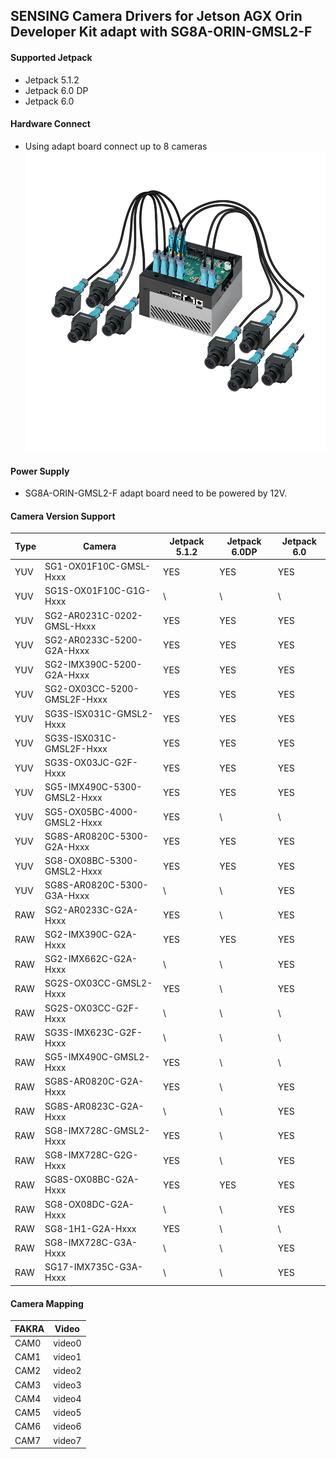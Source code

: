 ## SENSING Camera Drivers for Jetson AGX Orin Developer Kit adapt with SG8A-ORIN-GMSL2-F

#### Supported Jetpack

* Jetpack 5.1.2
* Jetpack 6.0 DP
* Jetpack 6.0

#### Hardware Connect

* Using adapt board connect up to 8 cameras
  ![atl text](../../SENSING%20Deserializer%20Adapt%20Board/SG8A-ORIN-GMSL2-F%20with%20Jetson%20AGX%20Orin%20Devkit.png)

#### Power Supply

* SG8A-ORIN-GMSL2-F adapt board need to be powered by 12V.

#### Camera Version Support

| Type | Camera                      | Jetpack 5.1.2 | Jetpack 6.0DP | Jetpack 6.0 |
| ---- | --------------------------- | ------------- | ------------- | ----------- |
| YUV  | SG1-OX01F10C-GMSL-Hxxx      | YES           | YES           | YES         |
| YUV  | SG1S-OX01F10C-G1G-Hxxx      | \             | \             | \           |
| YUV  | SG2-AR0231C-0202-GMSL-Hxxx  | YES           | YES           | YES         |
| YUV  | SG2-AR0233C-5200-G2A-Hxxx   | YES           | YES           | YES         |
| YUV  | SG2-IMX390C-5200-G2A-Hxxx   | YES           | YES           | YES         |
| YUV  | SG2-OX03CC-5200-GMSL2F-Hxxx | YES           | YES           | YES         |
| YUV  | SG3S-ISX031C-GMSL2-Hxxx     | YES           | YES           | YES         |
| YUV  | SG3S-ISX031C-GMSL2F-Hxxx    | YES           | YES           | YES         |
| YUV  | SG3S-OX03JC-G2F-Hxxx        | YES           | YES           | YES         |
| YUV  | SG5-IMX490C-5300-GMSL2-Hxxx | YES           | YES           | YES         |
| YUV  | SG5-OX05BC-4000-GMSL2-Hxxx  | YES           | \             | \           |
| YUV  | SG8S-AR0820C-5300-G2A-Hxxx  | YES           | YES           | YES         |
| YUV  | SG8-OX08BC-5300-GMSL2-Hxxx  | YES           | YES           | YES         |
| YUV  | SG8S-AR0820C-5300-G3A-Hxxx  | \             | \             | YES         |
| RAW  | SG2-AR0233C-G2A-Hxxx        | YES           | \             | YES         |
| RAW  | SG2-IMX390C-G2A-Hxxx        | YES           | YES           | YES         |
| RAW  | SG2-IMX662C-G2A-Hxxx        | \             | \             | YES         |
| RAW  | SG2S-OX03CC-GMSL2-Hxxx      | YES           | \             | YES         |
| RAW  | SG2S-OX03CC-G2F-Hxxx        | \             | \             | \           |
| RAW  | SG3S-IMX623C-G2F-Hxxx       | \             | \             | \           |
| RAW  | SG5-IMX490C-GMSL2-Hxxx      | YES           | \             | \           |
| RAW  | SG8S-AR0820C-G2A-Hxxx       | YES           | \             | YES         |
| RAW  | SG8S-AR0823C-G2A-Hxxx       | \             | \             | YES         |
| RAW  | SG8-IMX728C-GMSL2-Hxxx      | YES           | \             | YES         |
| RAW  | SG8-IMX728C-G2G-Hxxx        | YES           | \             | YES         |
| RAW  | SG8S-OX08BC-G2A-Hxxx        | YES           | YES           | YES         |
| RAW  | SG8-OX08DC-G2A-Hxxx         | \             | \             | YES         |
| RAW  | SG8-1H1-G2A-Hxxx            | YES           | \             | \           |
| RAW  | SG8-IMX728C-G3A-Hxxx        | \             | \             | YES         |
| RAW  | SG17-IMX735C-G3A-Hxxx       | \             | \             | YES         |

#### Camera Mapping

| FAKRA | Video  |
| ----- | ------ |
| CAM0  | video0 |
| CAM1  | video1 |
| CAM2  | video2 |
| CAM3  | video3 |
| CAM4  | video4 |
| CAM5  | video5 |
| CAM6  | video6 |
| CAM7  | video7 |
